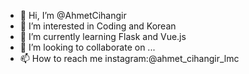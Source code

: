 - 👋 Hi, I’m @AhmetCihangir
- 👀 I’m interested in Coding and Korean
- 🌱 I’m currently learning Flask and Vue.js
- 💞️ I’m looking to collaborate on ...
- 📫 How to reach me instagram:@ahmet_cihangir_lmc

<!---
AhmetCihangir/AhmetCihangir is a ✨ special ✨ repository because its `README.md` (this file) appears on your GitHub profile.
You can click the Preview link to take a look at your changes.
--->
